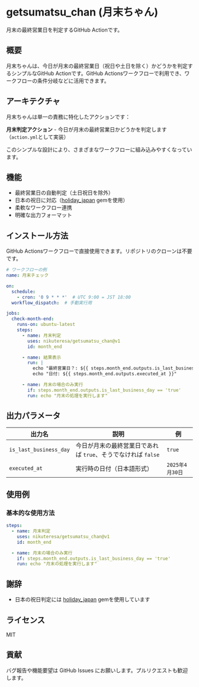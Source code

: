 # getsumatsu_chan (月末ちゃん)

月末の最終営業日を判定するGitHub Actionです。

## 概要

月末ちゃんは、今日が月末の最終営業日（祝日や土日を除く）かどうかを判定するシンプルなGitHub Actionです。GitHub Actionsワークフローで利用でき、ワークフローの条件分岐などに活用できます。

## アーキテクチャ

月末ちゃんは単一の責務に特化したアクションです：

**月末判定アクション** - 今日が月末の最終営業日かどうかを判定します（`action.yml`として実装）

このシンプルな設計により、さまざまなワークフローに組み込みやすくなっています。

## 機能

- 最終営業日の自動判定（土日祝日を除外）
- 日本の祝日に対応（[holiday_japan](https://github.com/komagata/holiday_japan) gemを使用）
- 柔軟なワークフロー連携
- 明確な出力フォーマット

## インストール方法

GitHub Actionsワークフローで直接使用できます。リポジトリのクローンは不要です。

```yaml
# ワークフローの例
name: 月末チェック

on:
  schedule:
    - cron: '0 9 * * *'  # UTC 9:00 = JST 18:00
  workflow_dispatch:  # 手動実行用

jobs:
  check-month-end:
    runs-on: ubuntu-latest
    steps:
      - name: 月末判定
        uses: nikuteresa/getsumatsu_chan@v1
        id: month_end

      - name: 結果表示
        run: |
          echo "最終営業日？: ${{ steps.month_end.outputs.is_last_business_day }}"
          echo "日付: ${{ steps.month_end.outputs.executed_at }}"

      - name: 月末の場合のみ実行
        if: steps.month_end.outputs.is_last_business_day == 'true'
        run: echo "月末の処理を実行します"
```

## 出力パラメータ

| 出力名 | 説明 | 例 |
|-------|------|----| 
| `is_last_business_day` | 今日が月末の最終営業日であれば `true`、そうでなければ `false` | `true` |
| `executed_at` | 実行時の日付（日本語形式） | `2025年4月30日` |

## 使用例

### 基本的な使用方法

```yaml
steps:
  - name: 月末判定
    uses: nikuteresa/getsumatsu_chan@v1
    id: month_end

  - name: 月末の場合のみ実行
    if: steps.month_end.outputs.is_last_business_day == 'true'
    run: echo "月末の処理を実行します"
```

## 謝辞

- 日本の祝日判定には [holiday_japan](https://github.com/komagata/holiday_japan) gemを使用しています

## ライセンス

MIT

## 貢献

バグ報告や機能要望は GitHub Issues にお願いします。プルリクエストも歓迎します。